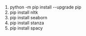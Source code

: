 1) ﻿python -m pip install --upgrade pip
2) pip install nltk
3) pip install seaborn
4) pip install stanza
5) pip install spacy
